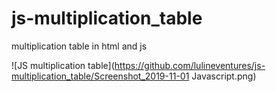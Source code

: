 # js-multiplication_table
multiplication table in html and js

![JS multiplication table](https://github.com/lulineventures/js-multiplication_table/Screenshot_2019-11-01 Javascript.png)
